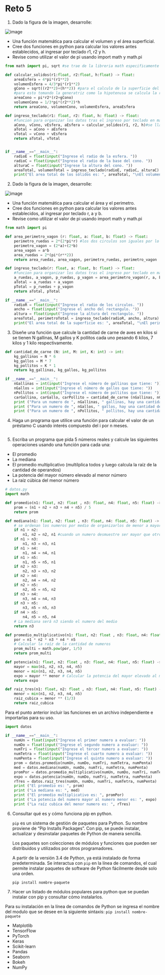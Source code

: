 # Reto 5

1. Dado la figura de la imagen, desarrolle:

![image](https://github.com/user-attachments/assets/8300fa43-7ae4-494d-9cff-82b22d296726)

* Una función matemática para calcular el volumen y el área superficial.
* Cree dos funciones en python para calcular los valores antes establecidos, al ingresar por teclado r1, r2 y h.
* Revise como utilizar el valor de pi usando import math y math.pi

```python
from math import pi, sqrt #se trae de la libreria math especificamente los dos modulos que serán útiles

def calcular_solidos(r1:float, r2:float, h:float) -> float:
    areaEsfera = 4*pi*(r1**2)
    volumenEsfera = 4/3*pi*(r1**2)
    gCono = sqrt((r2**2)+(h**2)) #para el calculo de la superficie del cono se necesita la generatriz del cono, 
    #para esto tomando la generatriz como la hipotenusa se calcula la raiz de la suma de los cuadrados del radio del cono con la altura del cono
    areaCono = pi*r2*(r2+gCono)
    volumenCono = 1/3*pi*(r2**2)*h 
    return areaCono, volumenCono, volumenEsfera, areaEsfera

def ingreso_teclado(r1: float, r2: float, h: float) -> float:
    #funcion para organizar los datos tras el ingreso por teclado en main
    aCono, vCono, vEsfera, aEsfera = calcular_solidos(r1, r2, h)#se llama a la funcion para calcular las areas y volumenes
    aTotal = aCono + aEsfera 
    vTotal = vCono + vEsfera 
    return aTotal, vTotal


if __name__=="__main__":
    radioE = float(input("Ingrese el radio de la esfera. "))
    radioC = float(input("Ingrese el radio de la base del cono. "))
    alturaC = float(input("Ingrese la altura del cono. "))
    areaTotal, volumenTotal = ingreso_teclado(radioE, radioC, alturaC)
    print("El area total de los sólidos es: ", areaTotal, "\nEl volumen total de los sólidos es: ", volumenTotal)

```
2. Dado la figura de la imagen, desarrolle:

![image](https://github.com/user-attachments/assets/69a02987-a896-4f0d-a435-02cfa2fd3460)

* Una función matemática para calcular el área y el perimetro.
* Cree dos funciones en python para calcular los valores antes establecidos, al ingresar por teclado r, a y b.
* Revise como utilizar el valor de pi usando import math y math.pi

```python 
from math import pi

def area_perimetro_vagon (r: float, a: float, b: float) -> float:
    perimetro_ruedas = 2*(2*pi*r) #los dos circulos son iguales por lo que se multiplica por dos
    perimetro_vagon = (2*a)+(2*b)
    area_vagon = a*b
    area_ruedas = 2*(pi*(r**2))
    return area_ruedas, area_vagon, perimetro_ruedas, perimetro_vagon

def ingreso_teclado(r: float, a: float, b: float) -> float:
    #funcion para organizar los datos tras el ingreso por teclado en main
    a_ruedas, a_vagon, p_ruedas, p_vagon = area_perimetro_vagon(r, a, b)#se llama a la funcion para calcular las areas y volumenes
    aTotal = a_ruedas + a_vagon 
    pTotal = p_ruedas + p_vagon
    return aTotal, pTotal

if __name__=="__main__":
    radioR = float(input("Ingrese el radio de los circulos. "))
    ancho = float(input("Ingrese el ancho del rectangulo. "))
    altura = float(input("Ingrese la altura del rectangulo. "))
    areaTotal, perimetroTotal = ingreso_teclado(radioR, ancho, altura)
    print("El area total de la superficie es: ", areaTotal, "\nEl perimetro total de la superficie es: ", perimetroTotal)
```

3. Diseñe una función que calcule la cantidad de carne de aves en kilos si se tienen N gallinas, M gallos y K pollitos cada uno pesando 6 kilos, 7 kilos y 1 kilo respectivamente.
```python
def cantidad_de_carne (N: int, M: int, K: int) -> int:
    kg_gallinas = N * 6
    kg_gallos = M * 7 
    kg_pollitos = K * 1 
    return kg_gallinas, kg_gallos, kg_pollitos

if __name__=="__main__":
    nGallinas = int(input("Ingrese el número de gallinas que tiene: "))
    nGallos = int(input("Ingrese el número de gallos que tiene: "))
    nPollitos = int(input("Ingrese el número de pollitos que tiene: "))
    carGallina, carGallo, carPollito = cantidad_de_carne (nGallinas, nGallos, nPollitos)
    print ("Para un numero de ", nGallinas, " gallinas, hay una cantidad de carne de ", carGallina,"Kg")
    print ("Para un numero de ", nGallos, " gallos, hay una cantidad de carne de ", carGallo,"Kg")
    print ("Para un numero de ", nPollitos, " pollitos, hay una cantidad de carne de ", carPollito,"Kg")
```
4. Haga un programa que utilice una función para calcular el valor de un préstamo C usando interés compuesto del i por n meses.
```python
```
5. Escriba un programa que pida 5 números reales y calcule las siguientes operaciones usando una función para cada una:

* El promedio
* La mediana
* El promedio multiplicativo (multilplica todos y luego calcula la raíz de la cantidad de operandos)
* La potencia del mayor número elevado al menor número
* La raíz cúbica del menor número
```python
# datos.py
import math

def promedio(n1: float, n2: float , n3: float, n4: float, n5: float) -> float:
    prom = (n1 + n2 + n3 + n4 + n5) / 5
    return prom

def mediana(n1: float, n2: float , n3: float, n4: float, n5: float) -> float:
    # se ordenan los numeros por medio de organizarlos de menor a mayor 
    if n1 > n2:
        n1, n2 = n2, n1 #cuando un numero desmuestre ser mayor que otro tomará su posicion
    if n1 > n3:
        n1, n3 = n3, n1
    if n1 > n4:
        n1, n4 = n4, n1
    if n1 > n5:
        n1, n5 = n5, n1
    if n2 > n3:
        n2, n3 = n3, n2
    if n2 > n4:
        n2, n4 = n4, n2
    if n2 > n5:
        n2, n5 = n5, n2
    if n3 > n4:
        n3, n4 = n4, n3
    if n3 > n5:
        n3, n5 = n5, n3
    if n4 > n5:
        n4, n5 = n5, n4
    # La mediana será n3 siendo el numero del medio
    return n3

def promedio_multiplicativo(n1: float, n2: float , n3: float, n4: float, n5: float) -> float:
    por = n1 * n2 * n3 * n4 * n5
    # Calcular la raíz de la cantidad de numeros
    prom_multi = math.pow(por, 1/5)
    return prom_multi

def potencia(n1: float, n2: float , n3: float, n4: float, n5: float) -> float:
    mayor = max(n1, n2, n3, n4, n5)
    menor = min(n1, n2, n3, n4, n5)
    expo = mayor ** menor # Calcular la potencia del mayor elevado al menor
    return expo

def raiz_tres(n1: float, n2: float , n3: float, n4: float, n5: float) -> float:
    menor = min(n1, n2, n3, n4, n5)
    raiz_cubica = menor ** (1/3)
    return raiz_cubica
```
Para el punto anterior incluir las funciones en un archivo independiente e importarlas para su uso.
```python
import datos 

if __name__=="__main__":
    numUn = float(input("Ingrese el primer numero a evaluar: "))
    numDo = float(input("Ingrese el segundo numero a evaluar: "))
    numTri = float(input("Ingrese el tercer numero a evaluar: "))
    numTetra = float(input("Ingrese el cuarto numero a evaluar: "))
    numPenta = float(input("Ingrese el quinto numero a evaluar: "))
    prom = datos.promedio(numUn, numDo, numTri, numTetra, numPenta)
    med = datos.mediana(numUn, numDo, numTri, numTetra, numPenta)
    promPor = datos.promedio_multiplicativo(numUn, numDo, numTri, numTetra, numPenta)
    expo = datos.potencia(numUn, numDo, numTri, numTetra, numPenta)
    rTres = datos.raiz_tres(numUn, numDo, numTri, numTetra, numPenta)
    print ("El promedio es: ", prom)
    print ("La mediana es: ", med)
    print ("El promedio multiplicativo es: ", promPor)
    print ("La potencia del numero mayor al numero menor es: ", expo)
    print ("La raíz cubica del menor numero es: ", rTres)
```

6. Consultar qué es y cómo funciona pip en python.

    ```pip``` es un sistema de gestión de paquetes para Python. Su nombre proviene de “Pip Installs Packages”. Con pip, se puede instalar, actualizar y desinstalar paquetes de Python de manera sencilla.

    Los paquetes son colecciones de módulos y funciones que pueden ser distribuidos y utilizados por otros programadores.

    A partir de la versión 3.4 de Python, ya está instalado de forma predeterminada.
   Se interactua con ```pip``` en la línea de comandos, el cual permite instalar paquetes de software de Python fácilmente desde solo una orden.

    ```pip install nombre-paquete```

7. Hacer un listado de módulos populares para python que se puedan instalar con pip y consultar cómo instalarlos.

Para su instalación en la línea de comandos de Python se ingresa el nombre del modulo que se desee en la siguiente sintaxis:
    ```pip install nombre-paquete```
* Matplotlib
* TensorFlow
* PyTorch
* Keras
* Scikit-learn
* Pandas
* Seaborn
* Bokeh
* NumPy
